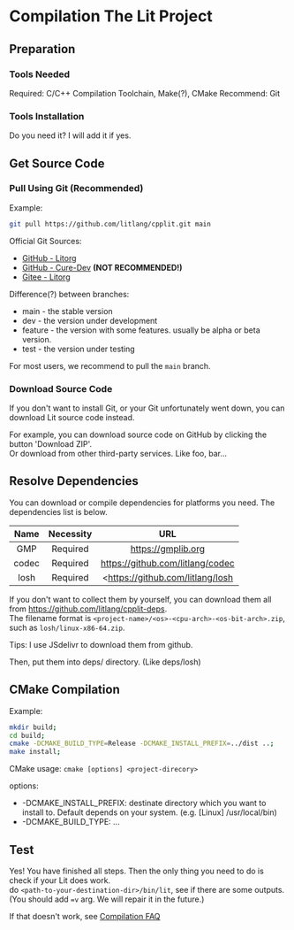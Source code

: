 # Compilation The Lit Project

## Preparation

### Tools Needed

Required: C/C++ Compilation Toolchain, Make(?), CMake
Recommend: Git

### Tools Installation

Do you need it? I will add it if yes.

## Get Source Code

### Pull Using Git (Recommended)

Example:

```sh
git pull https://github.com/litlang/cpplit.git main
```

Official Git Sources:
- [GitHub - Litorg](https://github.com/litlang/cpplit.git)
- [GitHub - Cure-Dev](https://github.com/cure-dev/cpplit.git) **(NOT RECOMMENDED!)**
- [Gitee - Litorg](https://gitee.com/litorg/cpplit.git)

Difference(?) between branches:
- main - the stable version
- dev - the version under development
- feature - the version with some features. usually be alpha or beta version.
- test - the version under testing

For most users, we recommend to pull the `main` branch.

### Download Source Code

If you don't want to install Git, or your Git unfortunately went down, you can download Lit source code instead.

For example, you can download source code on GitHub by clicking the button 'Download ZIP'.  
Or download from other third-party services. Like foo, bar...

## Resolve Dependencies

You can download or compile dependencies for platforms you need. The dependencies list is below.

| Name | Necessity | URL |
|:----:|:---------:|:---:|
| GMP  | Required  | <https://gmplib.org> |
| codec| Required  | <https://github.com/litlang/codec> |
| losh | Required  | <https://github.com/litlang/losh |

If you don't want to collect them by yourself, you can download them all from <https://github.com/litlang/cpplit-deps>.  
The filename format is `<project-name>/<os>-<cpu-arch>-<os-bit-arch>.zip`, such as `losh/linux-x86-64.zip`.

Tips: I use JSdelivr to download them from github.

Then, put them into deps/ directory. (Like deps/losh)

## CMake Compilation

Example:
```sh
mkdir build;
cd build;
cmake -DCMAKE_BUILD_TYPE=Release -DCMAKE_INSTALL_PREFIX=../dist ..;
make install;
```

CMake usage: `cmake [options] <project-direcory>`

<!---->
options:
- -DCMAKE_INSTALL_PREFIX: destinate directory which you want to install to. Default depends on your system. (e.g. [Linux] /usr/local/bin)
- -DCMAKE_BUILD_TYPE: ...

## Test

Yes! You have finished all steps. Then the only thing you need to do is check if your Lit does work.  
do `<path-to-your-destination-dir>/bin/lit`, see if there are some outputs. (You should add `=v` arg. We will repair it in the future.)

If that doesn't work, see [Compilation FAQ](#)